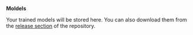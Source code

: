 **Moldels**

Your trained models will be stored here. You can also download them from the [release section] of the repository.

[release section]: https://github.com/DavidDiazGuerra/Cross3D/releases